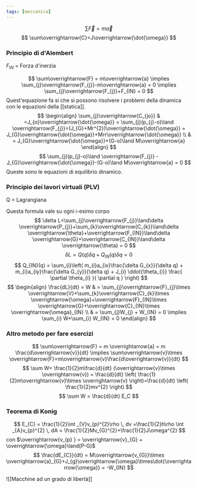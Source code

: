 ```yaml
---
tags: [meccanica]
---
```

$$
\sum\overrightarrow{F} = m\overrightarrow{a}
$$
$$
\sum\overrightarrow{C}=J\overrightarrow{\dot{\omega}}
$$
### Principio di d'Alembert

$F_{IN}$ = Forza d'inerzia

$$
\sum\overrightarrow{F} = m\overrightarrow{a} \implies \sum_{j}\overrightarrow{F_{j}}-m\overrightarrow{a} = 0 \implies \sum_{j}\overrightarrow{F_{j}}+F_{IN} = 0
$$
Quest'equazione fa si che si possono risolvere i problemi della dinamica con le equazioni della [[statica]].
$$
\begin{align}
\sum_{j}\overrightarrow{C_{jo}} & =J_{o}\overrightarrow{\dot{\omega}} = \sum_{j}(p_{j}-o)\land \overrightarrow{F_{j}}=(J_{G}+Mr^{2})\overrightarrow{\dot{\omega}} = J_{G}\overrightarrow{\dot{\omega}}+Mrr\overrightarrow{\dot{\omega}}  \\
 & = J_{G}\overrightarrow{\dot{\omega}}+(G-o)\land M\overrightarrow{a}
\end{align}
$$
$$
 \sum_{j}(p_{j}-o)\land \overrightarrow{F_{j}} -J_{G}\overrightarrow{\dot{\omega}}-(G-o)\land M\overrightarrow{a} = 0
$$
Queste sono le equazioni di equilibrio dinamico.

### Principio dei lavori virtuali (PLV)

Q = Lagrangiana

Questa formula vale su ogni i-esimo corpo
$$
\delta L=\sum_{j}\overrightarrow{F_{j}}\land\delta \overrightarrow{P_{j}}+\sum_{k}\overrightarrow{C_{k}}\land\delta \overrightarrow{\theta}+\overrightarrow{F_{IN}}\land\delta \overrightarrow{G}+\overrightarrow{C_{IN}}\land\delta \overrightarrow{\theta} = 0
$$
$$
\delta L = Q(q)\delta q + Q_{IN}(q)\delta q = 0
$$
$$
Q_{IN}(q) = \sum_{i}\left( m_{i}a_{ix}\frac{\delta G_{x}}{\delta q} + m_{i}a_{iy}\frac{\delta G_{y}}{\delta q} + J_{i} \ddot{\theta_{i}} \frac{ \partial \theta_{i} }{ \partial q }   \right)
$$
$$
\begin{align}
\frac{dL}{dt} = W  & = \sum_{j}\overrightarrow{F}_{j}\times \overrightarrow{V}+\sum_{k}\overrightarrow{C}_{k}\times \overrightarrow{\omega}+\overrightarrow{F}_{IN}\times \overrightarrow{G}+\overrightarrow{C}_{IN}\times \overrightarrow{\omega}_{IN}  \\
 & = \sum_{j}W_{j} + W_{IN} = 0 \implies \sum_{i} W+\sum_{i} W_{IN} = 0
\end{align}
$$

### Altro metodo per fare esercizi

$$
\sum\overrightarrow{F} = m \overrightarrow{a} = m \frac{d\overrightarrow{v}}{dt} \implies \sum\overrightarrow{v}\times \overrightarrow{F}=m\overrightarrow{v}\frac{d\overrightarrow{v}}{dt} 
$$
$$
\sum W= \frac{1}{2}m\frac{d}{dt} (\overrightarrow{v}\times \overrightarrow{v}) = \frac{d}{dt} \left( \frac{1}{2}m\overrightarrow{v}\times \overrightarrow{v} \right)=\frac{d}{dt} \left( \frac{1}{2}mv^{2} \right) 
$$
$$
 \sum W = \frac{d}{dt} E_C
$$
### Teorema di Konig
$$
E_{C} = \frac{1}{2}\int _{V}v_{p}^{2}\rho \, dv =\frac{1}{2}h\rho \int _{A}v_{p}^{2} \, dA = \frac{1}{2}Mv_{G}^{2}+\frac{1}{2}J\omega^{2}
$$
con $\overrightarrow{v_{p} } = \overrightarrow{v}_{G} + \overrightarrow{\omega}\land(P-G)$
$$
\frac{dE_{C}}{dt} = M\overrightarrow{v_{G}}\times \overrightarrow{a}_{G}+J_{g}\overrightarrow{\omega}\times\dot{\overrightarrow{\omega}} = -W_{IN} 
$$

![[Macchine ad un grado di libertà]]
